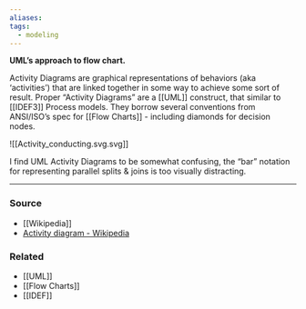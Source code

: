 ```yaml
---
aliases: 
tags:
  - modeling
---
```

**UML’s approach to flow chart.**

Activity Diagrams are graphical representations of behaviors (aka ‘activities’) that are linked together in some way to achieve some sort of result. Proper “Activity Diagrams” are a [[UML]] construct, that similar to [[IDEF3]] Process models. They borrow several conventions from ANSI/ISO’s spec for [[Flow Charts]] - including diamonds for decision nodes.

![[Activity_conducting.svg.svg]]

I find UML Activity Diagrams to be somewhat confusing, the “bar” notation for representing parallel splits & joins is too visually distracting.

---

### Source
- [[Wikipedia]]
- [Activity diagram - Wikipedia](https://en.wikipedia.org/wiki/Activity_diagram)

### Related
- [[UML]] 
- [[Flow Charts]] 
- [[IDEF]]
